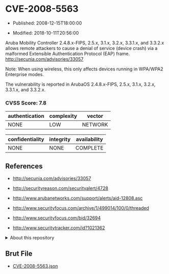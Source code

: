# CVE-2008-5563

- Published: 2008-12-15T18:00:00

- Modified: 2018-10-11T20:56:00

Aruba Mobility Controller 2.4.8.x-FIPS, 2.5.x, 3.1.x, 3.2.x, 3.3.1.x, and 3.3.2.x allows remote attackers to cause a denial of service (device crash) via a malformed Extensible Authentication Protocol (EAP) frame. http://secunia.com/advisories/33057

Note: When using wireless, this only affects devices running in WPA/WPA2 Enterprise modes.

The vulnerability is reported in ArubaOS 2.4.8.x-FIPS, 2.5.x, 3.1.x, 3.2.x, 3.3.1.x, and 3.3.2.x.

### CVSS Score: **7.8**

| authentication | complexity | vector |
| --- | --- | --- |
| NONE | LOW | NETWORK |

| confidentiality | integrity | availability |
| --- | --- | --- |
| NONE | NONE | COMPLETE |

## References

* http://secunia.com/advisories/33057

* http://securityreason.com/securityalert/4728

* http://www.arubanetworks.com/support/alerts/aid-12808.asc

* http://www.securityfocus.com/archive/1/499014/100/0/threaded

* http://www.securityfocus.com/bid/32694

* http://www.securitytracker.com/id?1021362

<details>
<summary>About this repository</summary> 

  This repository is part of the project [Live Hack CVE](https://github.com/Live-Hack-CVE). Main website can be found [www.live-hack.org](https://www.live-hack.org) 
  
  Made by [Sn0wAlice](https://github.com/Sn0wAlice) for the people that care about security and need to have a feed of the latest CVEs. Hope you enjoy it, don't forget to star the repo and follow me on [Twitter](https://twitter.com/Sn0wAlice) and [Github](https://github.com/Sn0wAlice). And that is my [personnal website](https://www.alice-snow.me/)

  - [Home Page](https://github.com/Live-Hack-CVE)
  - [Framework](https://github.com/Live-Hack-CVE/cve-framework)
  - [CVE database](https://github.com/Live-Hack-CVE/full_database)
  - [Changelog](https://github.com/Live-Hack-CVE/Changelog)
</details>

## Brut File

* [CVE-2008-5563.json](https://raw.githubusercontent.com/Live-Hack-CVE/full_database/main/cves/2008/CVE-2008-5563.json)

